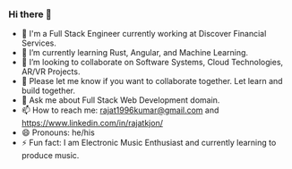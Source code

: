 ### Hi there 👋

<!--
**RJonMshka/RJonMshka** is a ✨ _special_ ✨ repository because its `README.md` (this file) appears on your GitHub profile.

Here are some ideas to get you started:
-->
- 🔭 I'm a Full Stack Engineer currently working at Discover Financial Services.
- 🌱 I’m currently learning Rust, Angular, and Machine Learning.
- 👯 I’m looking to collaborate on Software Systems, Cloud Technologies, AR/VR Projects.
- 🤔 Please let me know if you want to collaborate together. Let learn and build together.
- 💬 Ask me about Full Stack Web Development domain.
- 📫 How to reach me: rajat1996kumar@gmail.com and https://www.linkedin.com/in/rajatkjon/
- 😄 Pronouns: he/his
- ⚡ Fun fact: I am Electronic Music Enthusiast and currently learning to produce music.


